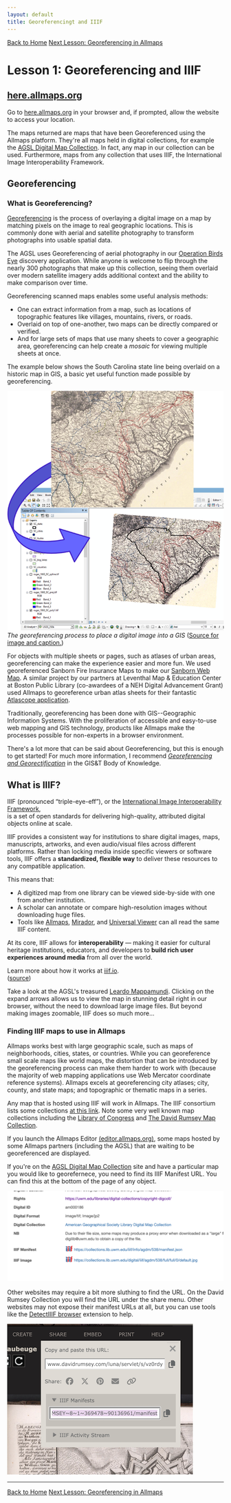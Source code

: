 ```yaml
---
layout: default
title: Georeferencingt and IIIF
---
```


<link rel="stylesheet" href="assets/css/custom.css">

<div class="button-group">
    <a href="index.html" class="button">Back to Home</a>
    <a href="Allmaps.html" class="button">Next Lesson: Georeferencing in Allmaps</a>
</div>

# Lesson 1: Georeferencing and IIIF

## [here.allmaps.org](https://here.allmaps.org)

Go to [here.allmaps.org](https://here.allmaps.org) in your browser and, if prompted, allow the website to access your location.

The maps returned are maps that have been Georeferenced using the Allmaps platform. They're all maps held in digital collections, for example
the [AGSL Digital Map Collection](https://uwm.edu/lib-collections/agsl-digital-map-collection/).
In fact, any map in our collection can be used.
Furthermore, maps from any collection that uses IIIF, the International Image Interoperability Framework.


## Georeferencing

### What is Georeferencing?

[Georeferencing](https://en.wikipedia.org/wiki/Georeferencing) is the process of overlaying a digital image on a map by matching pixels on the image to real geographic locations. This is commonly done with aerial and satellite photography to transform photographs into usable spatial data.

The AGSL uses Georeferencing of aerial photography in our 
[Operation Birds Eye](https://uwm.maps.arcgis.com/apps/webappviewer/index.html?id=4e066bb8e5664d189ac3e77c26d21712)
discovery application. 
While anyone is welcome to flip through the nearly 300 photographs that make up this collection,
seeing them overlaid over modern satellite imagery adds additional context and the ability to make comparison over time.

Georeferencing scanned maps enables some useful analysis methods:
- One can extract information from a map, such as locations of topographic features like villages, mountains, rivers, or roads.
- Overlaid on top of one-another, two maps can be directly compared or verified.
- And for large sets of maps that use many sheets to cover a geographic area, georeferencing can help create a *mosaic* for viewing
multiple sheets at once.

The example below shows the South Carolina state line being overlaid on a historic map in GIS, a basic yet useful function made possible by georeferencing.

![image](images/georef_bok.png)
*The georeferencing process to place a digital image into a GIS* ([Source for image and caption.](https://gistbok-ltb.ucgis.org/page/27/concept/8131))

For objects with multiple sheets or pages, such as atlases of urban areas, georeferencing can make the experience easier and more fun.
We used georeferenced Sanborn Fire Insurance Maps to make our
[Sanborn Web Map](https://webgis.uwm.edu/agsl/sanborn/).
A similar project by our partners at Leventhal Map & Education Center at Boston Public Library (co-awardees of a NEH Digital Advancement Grant) used Allmaps
to georeference urban atlas sheets for their fantastic [Atlascope application](https://www.atlascope.org/).

Traditionally, georeferencing has been done with GIS--Geographic Information Systems.
With the proliferation of accessible and easy-to-use web mapping and GIS technology, 
products like Allmaps make the processes possible for non-experts in a browser environment.

There's a lot more that can be said about Georeferencing, but this is enough to get started!
For much more information, I recommend [*Georeferencing and Georectification*](https://gistbok-topics.ucgis.org/DC-01-030) in the GIS&T Body of Knowledge.

## What is IIIF?

IIIF (pronounced “triple-eye-eff”), or the [International Image Interoperability Framework](https://iiif.io/),  
is a set of open standards for delivering high-quality, attributed digital objects online at scale.  

IIIF provides a consistent way for institutions to share digital images, maps, manuscripts, artworks, and even audio/visual files across different platforms. Rather than locking media inside specific viewers or software tools, IIIF offers a **standardized, flexible way** to deliver these resources to any compatible application.

This means that:

- A digitized map from one library can be viewed side-by-side with one from another institution.
- A scholar can annotate or compare high-resolution images without downloading huge files.
- Tools like [Allmaps](https://allmaps.org/), [Mirador](https://projectmirador.org/), and [Universal Viewer](https://universalviewer.io/) can all read the same IIIF content.

At its core, IIIF allows for **interoperability** — making it easier for cultural heritage institutions, educators, and developers to **build rich user experiences around media** from all over the world.

Learn more about how it works at [iiif.io](https://iiif.io/get-started/how-iiif-works/).  
([source](https://iiif.io/get-started/how-iiif-works/))

Take a look at the AGSL's treasured [Leardo Mappamundi](https://collections.lib.uwm.edu/digital/collection/agdm/id/538/).
Clicking on the expand arrows allows us to view the map in stunning detail right in our browser, without the need to download large image files.
But beyond making images zoomable, IIIF does so much more...


### Finding IIIF maps to use in Allmaps

Allmaps works best with large geographic scale, such as maps of neighborhoods, cities, states, or countries. While you can georeference small scale maps like world maps, the distortion that can be introduced by the georeferencing process can make them harder to work with
(because the majority of web mapping applications use Web Mercator coordinate reference systems). Allmaps excels at georeferencing city atlases; city, county, and state maps; and topographic or thematic maps in a series. 

Any map that is hosted using IIIF will work in Allmaps.
The IIIF consortium lists some collections [at this link](https://iiif.io/guides/finding_resources/). Note some very well known map collections including 
the [Library of Congress](https://www.loc.gov/maps) and [The David Rumsey Map Collection](https://www.davidrumsey.com/luna/servlet/view/all).

If you launch the Allmaps Editor [(editor.allmaps.org)](https://editor.allmaps.org),
some maps hosted by some Allmaps partners (including the AGSL) that are waiting to be georeferenced are displayed.

If you're on the [AGSL Digital Map Collection](https://uwm.edu/lib-collections/agsl-digital-map-collection/)
site and have a particular map you would like to georefernece, you need to find its IIIF Manifest URL. 
You can find this at the bottom of the page of any object. 

![Image](images/manifestURL.png)

Other websites may require a bit more sluthing to find the URL. On the David Rumsey Collection you will find the URL under the share menu. Other websites may not expose their manifest URLs at all, but you can use tools like the [DetectIIIF browser](https://seige.digital/en/detektiiif/) extension to help.

![Screenshot of the menu option to find IIIF Manifessts in the David Rumsey Map Collection Luna Viewer](images/rumsey.png)

* * *

<div class="button-group">
    <a href="index.html" class="button">Back to Home</a>
    <a href="Allmaps.html" class="button">Next Lesson: Georeferencing in Allmaps</a>
</div>
